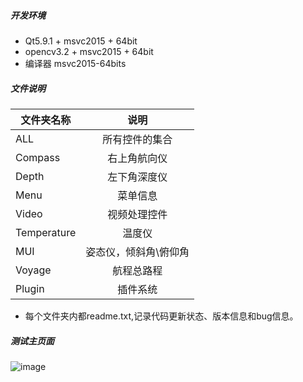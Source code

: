 ﻿##### 开发环境
* Qt5.9.1 + msvc2015 + 64bit
* opencv3.2 + msvc2015 + 64bit
* 编译器 msvc2015-64bits

##### 文件说明
			 
| 文件夹名称 | 说明 |
| ---------- | :----: |
|ALL         | 所有控件的集合 
|Compass     | 右上角航向仪    
|Depth       | 左下角深度仪
|Menu        | 菜单信息
|Video       | 视频处理控件
|Temperature | 温度仪
|MUI         | 姿态仪，倾斜角\俯仰角
|Voyage      | 航程总路程
|Plugin      | 插件系统

* 每个文件夹内都readme.txt,记录代码更新状态、版本信息和bug信息。

##### 测试主页面

![image](https://github.com/qbingx/QBX_Widget/blob/2018.5.4/Resource/mainpage.jpg)